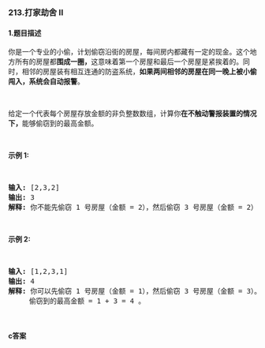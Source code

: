 ### 213.打家劫舍 II

#### 1.题目描述

<p>你是一个专业的小偷，计划偷窃沿街的房屋，每间房内都藏有一定的现金。这个地方所有的房屋都<strong>围成一圈，</strong>这意味着第一个房屋和最后一个房屋是紧挨着的。同时，相邻的房屋装有相互连通的防盗系统，<strong>如果两间相邻的房屋在同一晚上被小偷闯入，系统会自动报警</strong>。</p><br/><p>给定一个代表每个房屋存放金额的非负整数数组，计算你<strong>在不触动警报装置的情况下，</strong>能够偷窃到的最高金额。</p><br/><p><strong>示例&nbsp;1:</strong></p><br/><pre><strong>输入:</strong> [2,3,2]<br/><strong>输出:</strong> 3<br/><strong>解释:</strong> 你不能先偷窃 1 号房屋（金额 = 2），然后偷窃 3 号房屋（金额 = 2）, 因为他们是相邻的。<br/></pre><br/><p><strong>示例 2:</strong></p><br/><pre><strong>输入:</strong> [1,2,3,1]<br/><strong>输出:</strong> 4<br/><strong>解释:</strong> 你可以先偷窃 1 号房屋（金额 = 1），然后偷窃 3 号房屋（金额 = 3）。<br/>&nbsp;    偷窃到的最高金额 = 1 + 3 = 4 。</pre><br/>

#### c答案

```c

